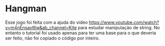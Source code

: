 # Hangman
Esse jogo foi feita com a ajuda do video https://www.youtube.com/watch?v=m4nEnsavl6w&ab_channel=Kite para estudar manipulação de string.
No entanto o tutorial foi usado apenas para ter uma base para o que deveria ser feito, não foi copiado o código por inteiro.
